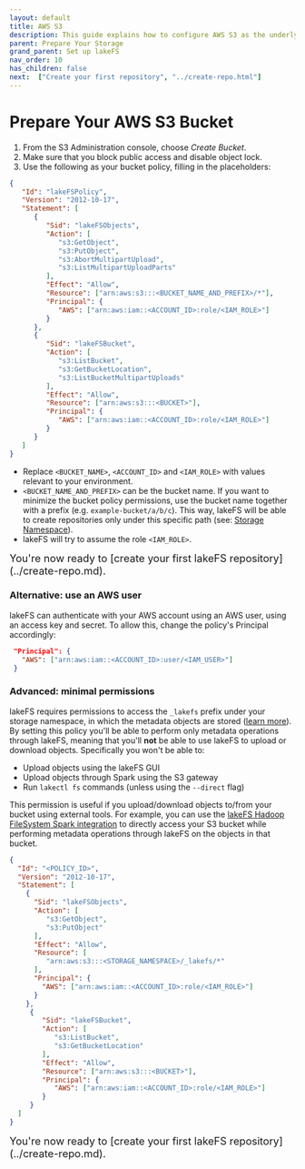 ```yaml
---
layout: default
title: AWS S3
description: This guide explains how to configure AWS S3 as the underlying storage layer.
parent: Prepare Your Storage
grand_parent: Set up lakeFS
nav_order: 10
has_children: false
next:  ["Create your first repository", "../create-repo.html"]
---
```


# Prepare Your AWS S3 Bucket

1. From the S3 Administration console, choose _Create Bucket_.
2. Make sure that you block public access and disable object lock.
3. Use the following as your bucket policy, filling in the placeholders:

```json
{
   "Id": "lakeFSPolicy",
   "Version": "2012-10-17",
   "Statement": [
      {
         "Sid": "lakeFSObjects",
         "Action": [
            "s3:GetObject",
            "s3:PutObject",
            "s3:AbortMultipartUpload",
            "s3:ListMultipartUploadParts"
         ],
         "Effect": "Allow",
         "Resource": ["arn:aws:s3:::<BUCKET_NAME_AND_PREFIX>/*"],
         "Principal": {
            "AWS": ["arn:aws:iam::<ACCOUNT_ID>:role/<IAM_ROLE>"]
         }
      },
      {
         "Sid": "lakeFSBucket",
         "Action": [
            "s3:ListBucket",
            "s3:GetBucketLocation",
            "s3:ListBucketMultipartUploads"
         ],
         "Effect": "Allow",
         "Resource": ["arn:aws:s3:::<BUCKET>"],
         "Principal": {
            "AWS": ["arn:aws:iam::<ACCOUNT_ID>:role/<IAM_ROLE>"]
         }
      }
   ]
}
```
* Replace `<BUCKET_NAME>`, `<ACCOUNT_ID>` and `<IAM_ROLE>` with values relevant to your environment.
* `<BUCKET_NAME_AND_PREFIX>` can be the bucket name. If you want to minimize the bucket policy permissions, use the bucket name together with a prefix (e.g. `example-bucket/a/b/c`).
   This way, lakeFS will be able to create repositories only under this specific path (see: [Storage Namespace](../../glossary.md#storage-namespace)).
* lakeFS will try to assume the role `<IAM_ROLE>`.

<span style="font-size:1.3em;" class="mt-2">
You're now ready to [create your first lakeFS repository](../create-repo.md).
</span>

### Alternative: use an AWS user

lakeFS can authenticate with your AWS account using an AWS user, using an access key and secret. To allow this, change the policy's Principal accordingly:
```json
 "Principal": {
   "AWS": ["arn:aws:iam::<ACCOUNT_ID>:user/<IAM_USER>"]
 }
```


### Advanced: minimal permissions

lakeFS requires permissions to access the `_lakefs` prefix under your storage namespace, in which the metadata
objects are stored ([learn more](../../understand/versioning-internals.md#constructing-a-consistent-view-of-the-keyspace-ie-a-commit)).  
By setting this policy you'll be able to perform only metadata operations through lakeFS, meaning that you'll **not** be able
to use lakeFS to upload or download objects. Specifically you won't be able to:
* Upload objects using the lakeFS GUI
* Upload objects through Spark using the S3 gateway
* Run `lakectl fs` commands (unless using the `--direct` flag)

This permission is useful if you upload/download objects to/from your bucket using external tools.
For example, you can use the [lakeFS Hadoop FileSystem Spark integration](../../integrations/spark.md#use-the-lakefs-hadoop-filesystem)
to directly access your S3 bucket while performing metadata operations through lakeFS on the objects in that bucket.

```json
{
  "Id": "<POLICY_ID>",
  "Version": "2012-10-17",
  "Statement": [
    {
      "Sid": "lakeFSObjects",
      "Action": [
         "s3:GetObject",
         "s3:PutObject"
      ],
      "Effect": "Allow",
      "Resource": [
         "arn:aws:s3:::<STORAGE_NAMESPACE>/_lakefs/*"
      ],
      "Principal": {
        "AWS": ["arn:aws:iam::<ACCOUNT_ID>:role/<IAM_ROLE>"]
      }
    },
     {
        "Sid": "lakeFSBucket",
        "Action": [
           "s3:ListBucket",
           "s3:GetBucketLocation"
        ],
        "Effect": "Allow",
        "Resource": ["arn:aws:s3:::<BUCKET>"],
        "Principal": {
           "AWS": ["arn:aws:iam::<ACCOUNT_ID>:role/<IAM_ROLE>"]
        }
     }
  ]
}
```

<span style="font-size:1.3em;">
You're now ready to [create your first lakeFS repository](../create-repo.md).
</span>